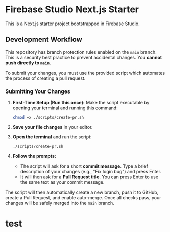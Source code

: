 # Firebase Studio Next.js Starter

This is a Next.js starter project bootstrapped in Firebase Studio.

## Development Workflow

This repository has branch protection rules enabled on the `main` branch. This is a security best practice to prevent accidental changes. You **cannot push directly to `main`**.

To submit your changes, you must use the provided script which automates the process of creating a pull request.

### Submitting Your Changes

1.  **First-Time Setup (Run this once):** Make the script executable by opening your terminal and running this command:
    ```bash
    chmod +x ./scripts/create-pr.sh
    ```

2.  **Save your file changes** in your editor.

3.  **Open the terminal** and run the script:
    ```bash
    ./scripts/create-pr.sh
    ```
4.  **Follow the prompts:**
    *   The script will ask for a short **commit message**. Type a brief description of your changes (e.g., "Fix login bug") and press Enter.
    *   It will then ask for a **Pull Request title**. You can press Enter to use the same text as your commit message.

The script will then automatically create a new branch, push it to GitHub, create a Pull Request, and enable auto-merge. Once all checks pass, your changes will be safely merged into the `main` branch.
# test
